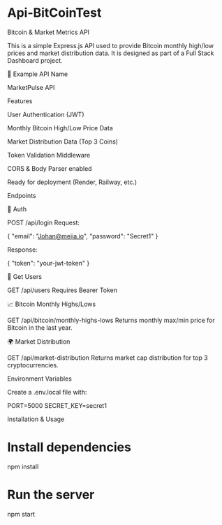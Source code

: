 # Api-BitCoinTest
Bitcoin & Market Metrics API

This is a simple Express.js API used to provide Bitcoin monthly high/low prices and market distribution data.
It is designed as part of a Full Stack Dashboard project.

📌 Example API Name

MarketPulse API

Features

User Authentication (JWT)

Monthly Bitcoin High/Low Price Data

Market Distribution Data (Top 3 Coins)

Token Validation Middleware

CORS & Body Parser enabled

Ready for deployment (Render, Railway, etc.)

Endpoints

🔑 Auth

POST /api/login
Request:

{
  "email": "Johan@mejia.io",
  "password": "Secret1"
}

Response:

{
  "token": "your-jwt-token"
}

👤 Get Users

GET /api/users
Requires Bearer Token

📈 Bitcoin Monthly Highs/Lows

GET /api/bitcoin/monthly-highs-lows
Returns monthly max/min price for Bitcoin in the last year.

🌍 Market Distribution

GET /api/market-distribution
Returns market cap distribution for top 3 cryptocurrencies.

Environment Variables

Create a .env.local file with:

PORT=5000
SECRET_KEY=secret1

Installation & Usage

# Install dependencies
npm install

# Run the server
npm start